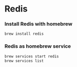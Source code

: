 # Redis

### Install Redis with homebrew

```sh
brew install redis
```

### Redis as homebrew service

```sh
brew services start redis
brew services list
```